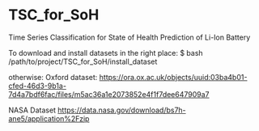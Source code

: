 # TSC_for_SoH
Time Series Classification for State of Health Prediction of Li-Ion Battery

To download and install datasets in the right place:
$ bash /path/to/project/TSC_for_SoH/install_dataset


otherwise:
Oxford dataset:
https://ora.ox.ac.uk/objects/uuid:03ba4b01-cfed-46d3-9b1a-7d4a7bdf6fac/files/m5ac36a1e2073852e4f1f7dee647909a7

NASA Dataset
https://data.nasa.gov/download/bs7h-ane5/application%2Fzip



